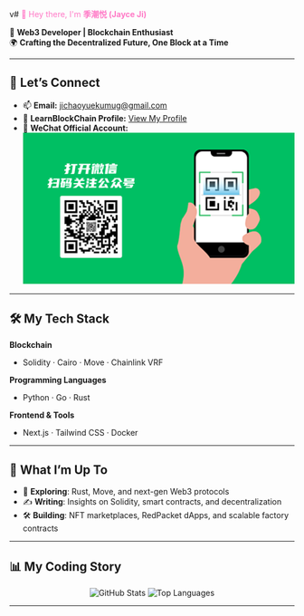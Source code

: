 v# <span style="color: #ff79c6">👋 Hey there, I'm **季潮悦 (Jayce Ji)**</span>  

🎯 **Web3 Developer | Blockchain Enthusiast**  
🌍 **Crafting the Decentralized Future, One Block at a Time**  

---

## 🔗 Let’s Connect  

- 📫 **Email:** [jichaoyuekumug@gmail.com](mailto:jichaoyuekumug@gmail.com)  
- 📖 **LearnBlockChain Profile:** [View My Profile](https://learnblockchain.cn/inside_retire)
- 🌟 **WeChat Official Account:** ![WeChat Official Account](https://github.com/jichaoyue2001/jichaoyue666/blob/main/httpswww.cli.im%20.png)



---

## 🛠️ My Tech Stack  

**Blockchain**  
- Solidity · Cairo · Move · Chainlink VRF  

**Programming Languages**  
- Python · Go · Rust  

**Frontend & Tools**  
- Next.js · Tailwind CSS · Docker  

---

## 🚀 What I’m Up To  

- 🌱 **Exploring**: Rust, Move, and next-gen Web3 protocols  
- ✍️ **Writing**: Insights on Solidity, smart contracts, and decentralization  
- 🛠️ **Building**: NFT marketplaces, RedPacket dApps, and scalable factory contracts  

---

## 📊 My Coding Story  

<div align="center">
  <img height="180px" src="https://github-readme-stats.vercel.app/api?username=jichaoyue2001&show_icons=true&theme=dracula&count_private=true&hide_border=true" alt="GitHub Stats" />
  <img height="180px" src="https://github-readme-stats.vercel.app/api/top-langs/?username=jichaoyue2001&layout=compact&theme=dracula&hide_border=true" alt="Top Languages" />
</div>

---

